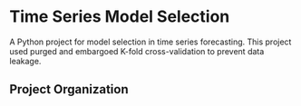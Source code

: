 # Time Series Model Selection

A Python project for model selection in time series forecasting. This project used purged and embargoed K-fold cross-validation to prevent data leakage.

## Project Organization
